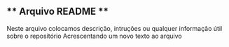 ## ** Arquivo README **
Neste arquivo colocamos descrição, intruções ou qualquer informação útil sobre o repositório 
Acrescentando um novo texto ao arquivo 